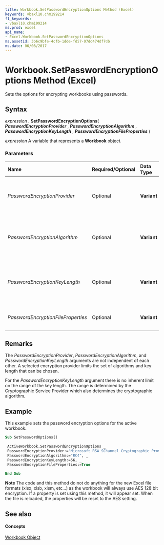 ```yaml
---
title: Workbook.SetPasswordEncryptionOptions Method (Excel)
keywords: vbaxl10.chm199214
f1_keywords:
- vbaxl10.chm199214
ms.prod: excel
api_name:
- Excel.Workbook.SetPasswordEncryptionOptions
ms.assetid: 3b6c9bfe-4cfb-1dde-fd57-07dd474df7db
ms.date: 06/08/2017
---
```



# Workbook.SetPasswordEncryptionOptions Method (Excel)

Sets the options for encrypting workbooks using passwords.


## Syntax

 _expression_ . **SetPasswordEncryptionOptions**( **_PasswordEncryptionProvider_** , **_PasswordEncryptionAlgorithm_** , **_PasswordEncryptionKeyLength_** , **_PasswordEncryptionFileProperties_** )

 _expression_ A variable that represents a **Workbook** object.


### Parameters



|**Name**|**Required/Optional**|**Data Type**|**Description**|
|:-----|:-----|:-----|:-----|
| _PasswordEncryptionProvider_|Optional| **Variant**|A case sensitive string of the encryption provider.|
| _PasswordEncryptionAlgorithm_|Optional| **Variant**|A case sensitive string of the algorithmic short name (i.e. "RC4").|
| _PasswordEncryptionKeyLength_|Optional| **Variant**|The encryption key length which is a multiple of 8 (40 or greater).|
| _PasswordEncryptionFileProperties_|Optional| **Variant**| **True** (default) to encrypt file properties.|

## Remarks

The  _PasswordEncryptionProvider_,  _PasswordEncryptionAlgorithm_, and  _PasswordEncryptionKeyLength_ arguments are not independent of each other. A selected encryption provider limits the set of algorithms and key length that can be chosen.

For the  _PasswordEncryptionKeyLength_ argument there is no inherent limit on the range of the key length. The range is determined by the Cryptographic Service Provider which also determines the cryptographic algorithm.


## Example

This example sets the password encryption options for the active workbook.


```vb
Sub SetPasswordOptions() 
 
 ActiveWorkbook.SetPasswordEncryptionOptions _ 
 PasswordEncryptionProvider:="Microsoft RSA SChannel Cryptographic Provider", _ 
 PasswordEncryptionAlgorithm:="RC4", _ 
 PasswordEncryptionKeyLength:=56, _ 
 PasswordEncryptionFileProperties:=True 
 
End Sub
```


 **Note**  The code and this method do not do anything for the new Excel file formats (xlsx, xlsb, xlsm, etc...) as the workbook will always use AES 128 bit encryption. If a property is set using this method, it will appear set. When the file is reloaded, the properties will be reset to the AES setting.


## See also


#### Concepts


[Workbook Object](workbook-object-excel.md)

